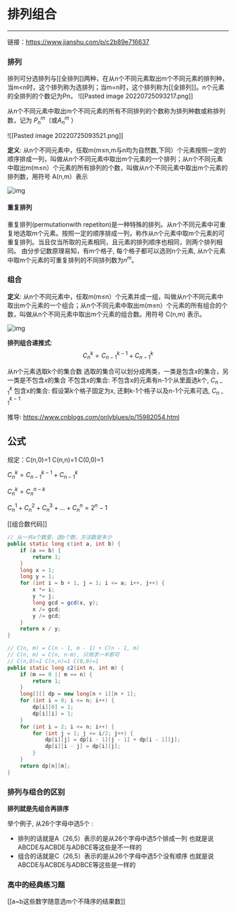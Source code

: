 # 排列组合

---

链接：https://www.jianshu.com/p/c2b89e716637


### **排列**

排列可分选排列与[[全排列]]两种，在从n个不同元素取出m个不同元素的排列种，当m<n时，这个排列称为选排列；当m=n时，这个排列称为[[全排列]]。n个元素的全排列的个数记为Pn，
![[Pasted image 20220725093217.png]]

从n个不同元素中取出m个不同元素的所有不同排列的个数称为排列种数或称排列数，记为 $P_n^m$（或$A_n^m$ ）

![[Pasted image 20220725093521.png]]

**定义**:  从n个不同元素中，任取m(m≤n,m与n均为自然数,下同）个元素按照一定的顺序排成一列，叫做从n个不同元素中取出m个元素的一个排列；从n个不同元素中取出m(m≤n）个元素的所有排列的个数，叫做从n个不同元素中取出m个元素的排列数，用符号 A(n,m）表示

![img](https:////upload-images.jianshu.io/upload_images/3003216-5d5236bdf05c8d12.png?imageMogr2/auto-orient/strip|imageView2/2/w/888/format/webp)


#### 重复排列
重复排列(permutationwith repetiton)是一种特殊的排列。从n个不同元素中可重复地选取m个元素。按照一定的顺序排成一列，称作从n个元素中取m个元素的可重复排列。当且仅当所取的元素相同，且元素的排列顺序也相同，则两个排列相同。
由分步记数原理易知，有m个格子, 每个格子都可以选则n个元素, 
从n个元素中取m个元素的可重复排列的不同排列数为$n^m$。


### **组合**

**定义**:  从n个不同元素中，任取m(m≤n）个元素并成一组，叫做从n个不同元素中取出m个元素的一个组合；从n个不同元素中取出m(m≤n）个元素的所有组合的个数，叫做从n个不同元素中取出m个元素的组合数。用符号 C(n,m) 表示。

![img](https:////upload-images.jianshu.io/upload_images/3003216-e5525b66ba2cc5ae.png?imageMogr2/auto-orient/strip|imageView2/2/w/832/format/webp)

**排列组合递推式**:
$$C_n^k = C_{n-1}^{k-1} + C_{n-1}^{k}$$

从n个元素选取k个的集合数
选取的集合可以划分成两类，一类是包含𝑥的集合，另一类是不包含𝑥的集合
不包含x的集合: 不包含x的元素有n-1个从里面选k个, $C_{n-1}^k$
包含x的集合: 假设第k个格子固定为x, 还剩k-1个格子以及n-1个元素可选, $C_{n-1}^{k-1}$


推导: https://www.cnblogs.com/onlyblues/p/15982054.html


## 公式
规定：C(n,0)=1 C(n,n)=1 C(0,0)=1

$C_n^k = C_{n-1}^{k-1} + C_{n-1}^{k}$

$C_n^k = C_n^{n-k}$

$C_n^1 + C_n^2 + C_n^3 + ... + C_n^n = 2^n -1$


[[组合数代码]]

```java
// 从一共a个数里，选b个数，方法数是多少
public static long c(int a, int b) {
    if (a == b) {
        return 1;
    }
    long x = 1;
    long y = 1;
    for (int i = b + 1, j = 1; i <= a; i++, j++) {
        x *= i;
        y *= j;
        long gcd = gcd(x, y);
        x /= gcd;
        y /= gcd;
    }
    return x / y;
}

// C(n, m) = C(n - 1, m - 1) + C(n - 1, m)  
// C(n, m) = C(n, n-m), 只用求一半即可  
// C(n,0)=1 C(n,n)=1 C(0,0)=1  
public static long c2(int n, int m) {  
    if (m == 0 || m == n) {  
        return 1;  
    }  
    long[][] dp = new long[n + 1][n + 1];  
    for (int i = 0; i <= n; i++) {  
        dp[i][0] = 1;  
        dp[i][i] = 1;  
    }  
    for (int i = 2; i <= n; i++) {  
        for (int j = 1; j <= i/2; j++) {  
            dp[i][j] = dp[i - 1][j - 1] + dp[i - 1][j];  
            dp[i][i - j] = dp[i][j];  
        }  
    }  
    return dp[n][m];  
}
```


### 排列与组合的区别

**排列就是先组合再排序**

举个例子, 从26个字母中选5个 :
- 排列的话就是A（26,5）表示的是从26个字母中选5个排成一列 也就是说ABCDE与ACBDE与ADBCE等这些是不一样的 
- 组合的话就是C（26,5）表示的是从26个字母中选5个没有顺序 也就是说ABCDE与ACBDE与ADBCE等这些是一样的


### 高中的经典练习题
[[a~b这些数字随意选m个不降序的结果数]]
